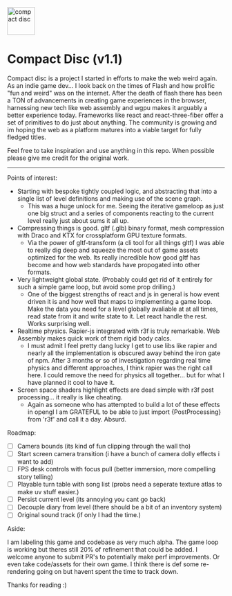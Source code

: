 <img src="https://upload.wikimedia.org/wikipedia/commons/e/e8/CD_autolev_crop_new.jpg" style="width:64px; height:64px" alt="compact disc"/>

# Compact Disc (v1.1)

Compact disc is a project I started in efforts to make the web weird again. As an indie game dev... I look back on the times of Flash and how prolific "fun and weird" was on the internet. After the death of flash there has been a TON of advancements in creating game experiences in the browser, harnessing new tech like web assembly and wgpu makes it arguably a better experience today. Frameworks like react and react-three-fiber offer a set of primitives to do just about anything. The community is growing and im hoping the web as a platform matures into a viable target for fully fledged titles.

Feel free to take inspiration and use anything in this repo. When possible please give me credit for the original work.

---

Points of interest:

- Starting with bespoke tightly coupled logic, and abstracting that into a single list of level definitions and making use of the scene graph.
  - This was a huge unlock for me. Seeing the iterative gameloop as just one big struct and a series of components reacting to the current level really just about sums it all up.
- Compressing things is good. gltf (.glb) binary format, mesh compression with Draco and KTX for crossplatform GPU texture formats.
  - Via the power of gltf-transform (a cli tool for all things gltf) I was able to really dig deep and squeeze the most out of game assets optimized for the web. Its really incredible how good gltf has become and how web standards have propogated into other formats. 
- Very lightweight global state. (Probably could get rid of it entirely for such a simple game loop, but avoid some prop drilling.)
  - One of the biggest strengths of react and js in general is how event driven it is and how well that maps to implementing a game loop. Make the data you need for a level globally avaliable at at all times, read state from it and write state to it. Let react handle the rest. Works surprising well.
- Realtime physics. Rapier-js integrated with r3f is truly remarkable. Web Assembly makes quick work of them rigid body calcs.
  - I must admit I feel pretty dang lucky I get to use libs like rapier and nearly all the implementation is obscured away behind the iron gate of npm. After 3 months or so of investigation regarding real time physics and different approaches, I think rapier was the right call here. I could remove the need for physics all together... but for what I have planned it cool to have it.
- Screen space shaders highlight effects are dead simple with r3f post processing... it really is like cheating.
  - Again as someone who has attempted to build a lot of these effects in opengl I am GRATEFUL to be able to just import {PostProcessing} from 'r3f' and call it a day. Absurd.

Roadmap:

- [ ] Camera bounds (its kind of fun clipping through the wall tho)
- [ ] Start screen camera transition (i have a bunch of camera dolly effects i want to add)
- [ ] FPS desk controls with focus pull (better immersion, more compelling story telling)
- [ ] Playable turn table with song list (probs need a seperate texture atlas to make uv stuff easier.)
- [ ] Persist current level (its annoying you cant go back)
- [ ] Decouple diary from level (there should be a bit of an inventory system)
- [ ] Original sound track (if only I had the time.)

Aside:

I am labeling this game and codebase as very much alpha. The game loop is working but theres still 20% of refinement that could be added. I welcome anyone to submit PR's to potentially make perf improvements. Or even take code/assets for their own game. I think there is def some re-rendering going on but havent spent the time to track down.

Thanks for reading :) 
